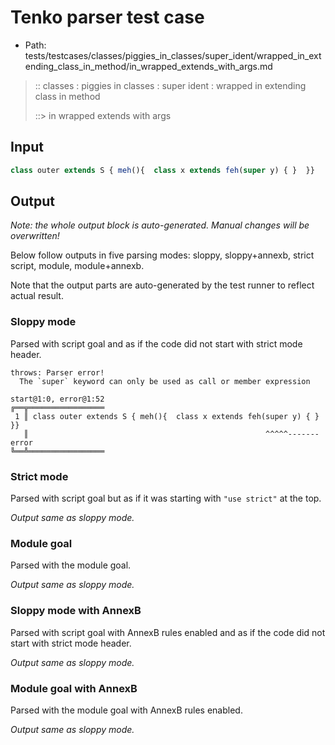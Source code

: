 # Tenko parser test case

- Path: tests/testcases/classes/piggies_in_classes/super_ident/wrapped_in_extending_class_in_method/in_wrapped_extends_with_args.md

> :: classes : piggies in classes : super ident : wrapped in extending class in method
>
> ::> in wrapped extends with args

## Input

`````js
class outer extends S { meh(){  class x extends feh(super y) { }  }}
`````

## Output

_Note: the whole output block is auto-generated. Manual changes will be overwritten!_

Below follow outputs in five parsing modes: sloppy, sloppy+annexb, strict script, module, module+annexb.

Note that the output parts are auto-generated by the test runner to reflect actual result.

### Sloppy mode

Parsed with script goal and as if the code did not start with strict mode header.

`````
throws: Parser error!
  The `super` keyword can only be used as call or member expression

start@1:0, error@1:52
╔══╦═════════════════
 1 ║ class outer extends S { meh(){  class x extends feh(super y) { }  }}
   ║                                                     ^^^^^------- error
╚══╩═════════════════

`````

### Strict mode

Parsed with script goal but as if it was starting with `"use strict"` at the top.

_Output same as sloppy mode._

### Module goal

Parsed with the module goal.

_Output same as sloppy mode._

### Sloppy mode with AnnexB

Parsed with script goal with AnnexB rules enabled and as if the code did not start with strict mode header.

_Output same as sloppy mode._

### Module goal with AnnexB

Parsed with the module goal with AnnexB rules enabled.

_Output same as sloppy mode._

